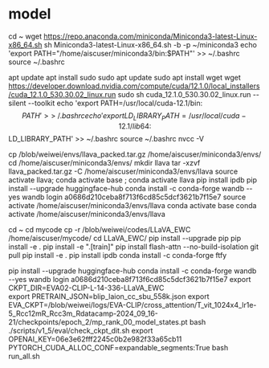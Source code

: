 # model

cd ~
wget https://repo.anaconda.com/miniconda/Miniconda3-latest-Linux-x86_64.sh
sh Miniconda3-latest-Linux-x86_64.sh -b -p ~/miniconda3
echo 'export PATH="/home/aiscuser/miniconda3/bin:$PATH"' >> ~/.bashrc
source ~/.bashrc

apt update
apt install sudo
sudo apt update
sudo apt install wget
wget https://developer.download.nvidia.com/compute/cuda/12.1.0/local_installers/cuda_12.1.0_530.30.02_linux.run
sudo sh cuda_12.1.0_530.30.02_linux.run --silent --toolkit
echo 'export PATH=/usr/local/cuda-12.1/bin:$$PATH' >> ~/.bashrc
echo 'export LD_LIBRARY_PATH=/usr/local/cuda-12.1/lib64:$$LD_LIBRARY_PATH' >> ~/.bashrc
source ~/.bashrc
nvcc -V


cp /blob/weiwei/envs/llava_packed.tar.gz /home/aiscuser/miniconda3/envs/
cd /home/aiscuser/miniconda3/envs/
mkdir llava
tar -xzvf llava_packed.tar.gz -C /home/aiscuser/miniconda3/envs/llava
source activate llava; conda activate base ; conda activate llava
pip install ipdb
pip install --upgrade huggingface-hub
conda install -c conda-forge wandb --yes
wandb login a0686d210ceba8f713f6cd85c5dcf3621b7f15e7
source activate /home/aiscuser/miniconda3/envs/llava
conda activate base
conda activate /home/aiscuser/miniconda3/envs/llava


cd ~ 
cd mycode
cp -r /blob/weiwei/codes/LLaVA_EWC /home/aiscuser/mycode/
cd LLaVA_EWC/
pip install --upgrade pip 
pip install -e .
pip install -e ".[train]"
pip install flash-attn --no-build-isolation
git pull
pip install -e .
pip install ipdb
conda install -c conda-forge ftfy

pip install --upgrade huggingface-hub
conda install -c conda-forge wandb --yes
wandb login a0686d210ceba8f713f6cd85c5dcf3621b7f15e7
export CKPT_DIR=EVA02-CLIP-L-14-336-LLaVA_EWC                    
export PRETRAIN_JSON=blip_laion_cc_sbu_558k.json
export EVA_CKPT=/blob/weiwei/logs/EVA-CLIP/cross_attention/T_vit_1024x4_lr1e-5_Rcc12mR_Rcc3m_Rdatacamp-2024_09_16-21/checkpoints/epoch_2/mp_rank_00_model_states.pt
bash ./scripts/v1_5/eval/check_ckpt_dit.sh
export OPENAI_KEY=06e3e62fff2245c0b2e982f33a65cb11 
PYTORCH_CUDA_ALLOC_CONF=expandable_segments:True bash run_all.sh
